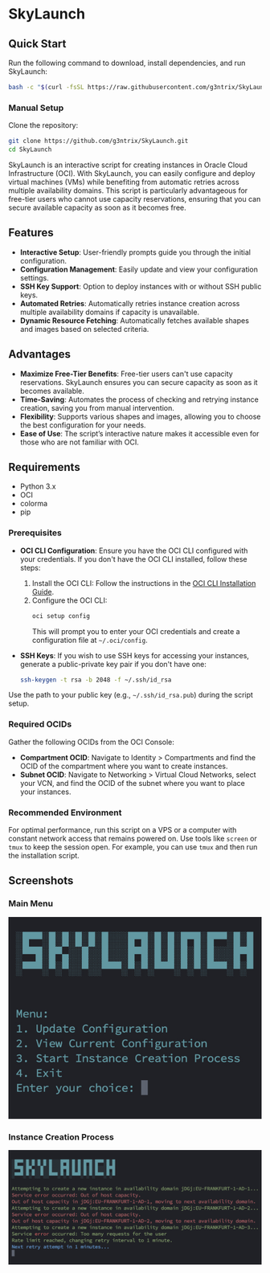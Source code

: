 # SkyLaunch

## Quick Start

Run the following command to download, install dependencies, and run SkyLaunch:
```bash
bash -c "$(curl -fsSL https://raw.githubusercontent.com/g3ntrix/SkyLaunch/main/setup.sh)"
```
### Manual Setup

Clone the repository:

```bash
git clone https://github.com/g3ntrix/SkyLaunch.git
cd SkyLaunch
```

SkyLaunch is an interactive script for creating instances in Oracle Cloud Infrastructure (OCI). With SkyLaunch, you can easily configure and deploy virtual machines (VMs) while benefiting from automatic retries across multiple availability domains. This script is particularly advantageous for free-tier users who cannot use capacity reservations, ensuring that you can secure available capacity as soon as it becomes free.

## Features

- **Interactive Setup**: User-friendly prompts guide you through the initial configuration.
- **Configuration Management**: Easily update and view your configuration settings.
- **SSH Key Support**: Option to deploy instances with or without SSH public keys.
- **Automated Retries**: Automatically retries instance creation across multiple availability domains if capacity is unavailable.
- **Dynamic Resource Fetching**: Automatically fetches available shapes and images based on selected criteria.

## Advantages

- **Maximize Free-Tier Benefits**: Free-tier users can't use capacity reservations. SkyLaunch ensures you can secure capacity as soon as it becomes available.
- **Time-Saving**: Automates the process of checking and retrying instance creation, saving you from manual intervention.
- **Flexibility**: Supports various shapes and images, allowing you to choose the best configuration for your needs.
- **Ease of Use**: The script’s interactive nature makes it accessible even for those who are not familiar with OCI.

## Requirements

- Python 3.x
- OCI
- colorma
- pip

### Prerequisites

- **OCI CLI Configuration**: Ensure you have the OCI CLI configured with your credentials. If you don't have the OCI CLI installed, follow these steps:
  1. Install the OCI CLI: Follow the instructions in the [OCI CLI Installation Guide](https://docs.oracle.com/en-us/iaas/Content/API/SDKDocs/cliinstall.htm).
  2. Configure the OCI CLI:
     ```bash
     oci setup config
     ```
     This will prompt you to enter your OCI credentials and create a configuration file at `~/.oci/config`.

- **SSH Keys**: If you wish to use SSH keys for accessing your instances, generate a public-private key pair if you don't have one:
  ```bash
  ssh-keygen -t rsa -b 2048 -f ~/.ssh/id_rsa
  ```

Use the path to your public key (e.g., `~/.ssh/id_rsa.pub`) during the script setup.

### Required OCIDs

Gather the following OCIDs from the OCI Console:

- **Compartment OCID**: Navigate to Identity > Compartments and find the OCID of the compartment where you want to create instances.
- **Subnet OCID**: Navigate to Networking > Virtual Cloud Networks, select your VCN, and find the OCID of the subnet where you want to place your instances.

### Recommended Environment

For optimal performance, run this script on a VPS or a computer with constant network access that remains powered on. Use tools like `screen` or `tmux` to keep the session open. For example, you can use `tmux` and then run the installation script.


## Screenshots

### Main Menu
![Menu](Screenshots/Menu.jpg)

### Instance Creation Process
![Process](Screenshots/Process.jpg)

